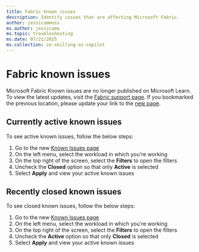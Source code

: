 ```yaml
---
title: Fabric known issues
description: Identify issues that are affecting Microsoft Fabric.
author: jessicammoss
ms.author: jessicamo
ms.topic: troubleshooting    
ms.date: 07/21/2025
ms.collection: ce-skilling-ai-copilot
---
```


# Fabric known issues

Microsoft Fabric Known issues are no longer published on Microsoft Learn. To view the latest updates, visit the [Fabric support page](https://support.fabric.microsoft.com/known-issues/). If you bookmarked the previous location, please update your link to the [new page](https://support.fabric.microsoft.com/known-issues/).

## Currently active known issues

To see active known issues, follow the below steps:

1. Go to the new [Known Issues page](https://support.fabric.microsoft.com/known-issues/)
1. On the left menu, select the workload in which you're working
1. On the top right of the screen, select the **Filters** to open the filters
1. Uncheck the **Closed** option so that only **Active** is selected
1. Select **Apply** and view your active known issues

## Recently closed known issues

To see closed known issues, follow the below steps:

1. Go to the new [Known Issues page](https://support.fabric.microsoft.com/known-issues/)
1. On the left menu, select the workload in which you're working
1. On the top right of the screen, select the **Filters** to open the filters
1. Uncheck the **Active** option so that only **Closed** is selected
1. Select **Apply** and view your active known issues
